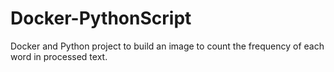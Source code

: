 # Docker-PythonScript
Docker and Python project to build an image to count the frequency of each word in processed text.
